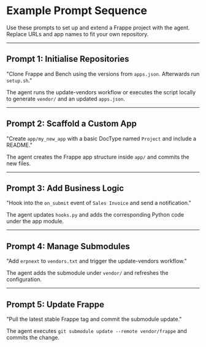 # Example Prompt Sequence

Use these prompts to set up and extend a Frappe project with the agent. Replace URLs and app names to fit your own repository.

---

## Prompt 1: Initialise Repositories

"Clone Frappe and Bench using the versions from `apps.json`. Afterwards run `setup.sh`."

The agent runs the update-vendors workflow or executes the script locally to generate `vendor/` and an updated `apps.json`.

---

## Prompt 2: Scaffold a Custom App

"Create `app/my_new_app` with a basic DocType named `Project` and include a README."

The agent creates the Frappe app structure inside `app/` and commits the new files.

---

## Prompt 3: Add Business Logic

"Hook into the `on_submit` event of `Sales Invoice` and send a notification." 

The agent updates `hooks.py` and adds the corresponding Python code under the app module.

---

## Prompt 4: Manage Submodules

"Add `erpnext` to `vendors.txt` and trigger the update-vendors workflow."

The agent adds the submodule under `vendor/` and refreshes the configuration.

---

## Prompt 5: Update Frappe

"Pull the latest stable Frappe tag and commit the submodule update." 

The agent executes `git submodule update --remote vendor/frappe` and commits the change.
